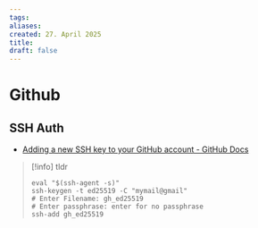 ```yaml
---
tags: 
aliases: 
created: 27. April 2025
title: 
draft: false
---
```


# Github

## SSH Auth

- [Adding a new SSH key to your GitHub account - GitHub Docs](https://docs.github.com/en/authentication/connecting-to-github-with-ssh/adding-a-new-ssh-key-to-your-github-account)

> [!info] tldr
>
> ````shell
> eval "$(ssh-agent -s)"
> ssh-keygen -t ed25519 -C "mymail@gmail"
> # Enter Filename: gh_ed25519
> # Enter passphrase: enter for no passphrase 
> ssh-add gh_ed25519
> ````